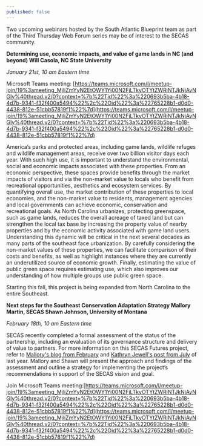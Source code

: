 ```yaml
---
published: false
---
```

Two upcoming webinars hosted by the South Atlantic Blueprint team as part of the Third Thursday Web Forum series may be of interest to the SECAS community.

**Determining use, economic impacts, and value of game lands in NC (and beyond)
Will Casola, NC State University**

_January 21st, 10 am Eastern time_

Microsoft Teams meeting: [https://teams.microsoft.com/l/meetup-join/19%3ameeting_MjliZmYyN2EtOWY1Yi00N2FjLTkyOTYtZWRiNTJkNjAyNGIy%40thread.v2/0?context=%7b%22Tid%22%3a%220693b5ba-4b18-4d7b-9341-f32f400a5494%22%2c%22Oid%22%3a%22765228b1-d0d0-4438-812e-51cbb57819f1%22%7d](https://teams.microsoft.com/l/meetup-join/19%3ameeting_MjliZmYyN2EtOWY1Yi00N2FjLTkyOTYtZWRiNTJkNjAyNGIy%40thread.v2/0?context=%7b%22Tid%22%3a%220693b5ba-4b18-4d7b-9341-f32f400a5494%22%2c%22Oid%22%3a%22765228b1-d0d0-4438-812e-51cbb57819f1%22%7d)

America’s parks and protected areas, including game lands, wildlife refuges and wildlife management areas, receive over two billion visitor days each year. With such high use, it is important to understand the environmental, social and economic impacts associated with these properties. From an economic perspective, these spaces provide benefits through the market impacts of visitors and via the non-market value to locals who benefit from recreational opportunities, aesthetics and ecosystem services. By quantifying overall use, the market contribution of these properties to local economies, and the non-market value to residents, management agencies and local governments can achieve economic, conservation and recreational goals. As North Carolina urbanizes, protecting greenspace, such as game lands, reduces the overall acreage of taxed land but can strengthen the local tax base by increasing the property value of nearby properties and by the economic activity associated with game land users. Understanding this dynamic will be critical in the next several decades as many parts of the southeast face urbanization. By carefully considering the non-market values of these properties, we can facilitate comparison of their costs and benefits, as well as highlight instances where they are currently an underutilized source of economic growth. Finally, estimating the value of public green space requires estimating use, which also improves our understanding of how multiple groups use public green space.

Starting this fall, this project is being expanded from North Carolina to the entire Southeast.

**Next steps for the Southeast Conservation Adaptation Strategy
Mallory Martin, SECAS
Shawn Johnson, University of Montana**

_February 18th, 10 am Eastern time_

SECAS recently completed a formal assessment of the status of the partnership, including an evaluation of its governance structure and delivery of value to partners. For more information on this SECAS Futures project, refer to [Mallory's blog from February](http://secassoutheast.org/2020/02/28/SECAS-for-the-future.html) and [Kathryn Jewell's post from July](http://secassoutheast.org/2020/07/31/Stakeholder-Analysis-of-the-Southeast-Conservation-Adaptation-Strategy.html) of last year. Mallory and Shawn will present the approach and findings of the assessment and outline a strategy for implementing the project’s recommendations in support of the SECAS vision and goal. 

Join Microsoft Teams meeting:[https://teams.microsoft.com/l/meetup-join/19%3ameeting_MjliZmYyN2EtOWY1Yi00N2FjLTkyOTYtZWRiNTJkNjAyNGIy%40thread.v2/0?context=%7b%22Tid%22%3a%220693b5ba-4b18-4d7b-9341-f32f400a5494%22%2c%22Oid%22%3a%22765228b1-d0d0-4438-812e-51cbb57819f1%22%7d](https://teams.microsoft.com/l/meetup-join/19%3ameeting_MjliZmYyN2EtOWY1Yi00N2FjLTkyOTYtZWRiNTJkNjAyNGIy%40thread.v2/0?context=%7b%22Tid%22%3a%220693b5ba-4b18-4d7b-9341-f32f400a5494%22%2c%22Oid%22%3a%22765228b1-d0d0-4438-812e-51cbb57819f1%22%7d)

